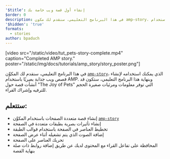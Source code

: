 ```yaml
---
'$title': إنشاء أول قصة ويب خاصة بك
$order: 0
description: في هذا البرنامج التعليمي، سنقدم لك مكون amp-story، الذي يمكنك استخدامه لإنشاء قصص ويب جذابة بصريًا باستخدام AMP. وبنهاية هذا البرنامج التعليمي، سوف ...
'$hidden': 'true'
formats:
  - stories
author: bpaduch
---
```


[video src="/static/video/tut_pets-story-complete.mp4" caption="Completed AMP story." poster="/static/img/docs/tutorials/amp_story/story_poster.png"]

في هذا البرنامج التعليمي، سنقدم لك المكوِّن [`amp-story`](../../../../documentation/components/reference/amp-story.md)، الذي يمكنك استخدامه لإنشاء قصص ويب جذابة بصريًا باستخدام AMP. وبنهاية هذا البرنامج التعليمي، ستكون قد أنشأت قصة حول "The Joy of Pets" التي توفر معلومات ومرئيات صغيرة الحجم للترفيه وإشراك القراء.

## ستتعلم:

- إنشاء قصة متعددة الصفحات باستخدام المكوِّن [`amp-story`](../../../../documentation/components/reference/amp-story.md)
- إنشاء تأثيرات بصرية بطبقات متعددة في الصفحة
- تخطيط العناصر في الصفحة باستخدام قوالب الطبقة
- إضافة الصوت الذي يتم تشغيله أثناء عرض الصفحة
- تحريك العناصر على الصفحة
- المحافظة على تفاعل القراء مع المحتوى لديك عن طريق إضافة روابط ذات صلة بنهاية القصة
